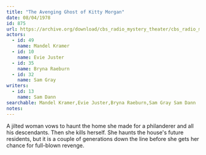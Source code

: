 ```yaml
---
title: "The Avenging Ghost of Kitty Morgan"
date: 08/04/1978
id: 875
url: https://archive.org/download/cbs_radio_mystery_theater/cbs_radio_mystery_theater-0851-0900.zip/cbs_radio_mystery_theater-0851-0900%2Fcbsrmt_0875_the_avenging_ghost_of_kitty_morgan.mp3
actors:  
  - id: 49
    name: Mandel Kramer  
  - id: 10
    name: Evie Juster  
  - id: 35
    name: Bryna Raeburn  
  - id: 32
    name: Sam Gray
writers:  
  - id: 13
    name: Sam Dann
searchable: Mandel Kramer,Evie Juster,Bryna Raeburn,Sam Gray Sam Dann
notes:  
---
```

A jilted woman vows to haunt the home she made for a philanderer and all his descendants. Then she kills herself. She haunts the house's future residents, but it is a couple of generations down the line before she gets her chance for full-blown revenge.